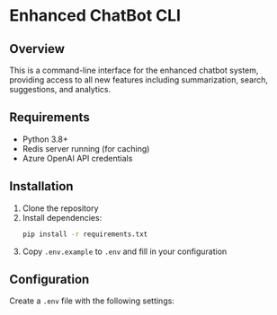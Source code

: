 # Enhanced ChatBot CLI

## Overview
This is a command-line interface for the enhanced chatbot system, providing access to all new features including summarization, search, suggestions, and analytics.

## Requirements
- Python 3.8+
- Redis server running (for caching)
- Azure OpenAI API credentials

## Installation
1. Clone the repository
2. Install dependencies:
   ```bash
   pip install -r requirements.txt
   ```
3. Copy `.env.example` to `.env` and fill in your configuration

## Configuration
Create a `.env` file with the following settings:
